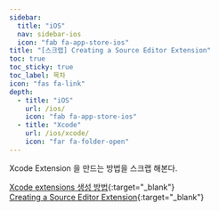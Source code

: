 ```yaml
---
sidebar:
  title: "iOS"
  nav: sidebar-ios
  icon: "fab fa-app-store-ios"
title: "[스크랩] Creating a Source Editor Extension"
toc: true
toc_sticky: true
toc_label: 목차
icon: "fas fa-link"
depth: 
  - title: "iOS"
    url: /ios/
    icon: "fab fa-app-store-ios"
  - title: "Xcode"
    url: /ios/xcode/
    icon: "far fa-folder-open"
---
```

Xcode Extension 을 만드는 방법을 스크랩 해본다.

[<i class="fas fa-link"></i> Xcode extensions 생성 방법](https://m.blog.naver.com/ksseo63/221753855635){:target="_blank"}  
[<i class="fas fa-link"></i> Creating a Source Editor Extension](https://developer.apple.com/documentation/xcodekit/creating_a_source_editor_extension){:target="_blank"}  

